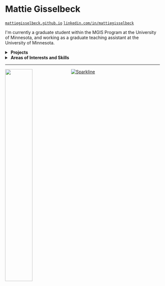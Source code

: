 # Mattie Gisselbeck

[`mattiegisselbeck.github.io`](https://mattiegisselbeck.github.io/)
[`linkedin.com/in/mattiegisselbeck`](https://www.linkedin.com/in/mattiegisselbeck/)


I'm currently a graduate student within the MGIS Program at the University of Minnesota, and working as a graduate teaching assistant at the University of Minnesota.

<details>
  <summary><b>&nbsp;Projects</b></summary></details>
  
  <details>
  <summary><b>&nbsp;Areas of Interests and Skills</b></summary>
  `GIS Programming`, `Spatial Data Science`, `Graphic Design`, `Spatial Analysis`, `Geovisualization`, `Web Design`
  </details>

---------- 

<a href="https://github.com/mattiegisselbeck/github-readme-stats"><img align="left" width="42%" src="https://github-readme-stats.vercel.app/api/top-langs/?username=mattiegisselbeck&layout=compact&theme=github_dark" /></a>


[![Sparkline](https://stars.medv.io/Naereen/badges.svg)](https://stars.medv.io/Naereen/badges)

